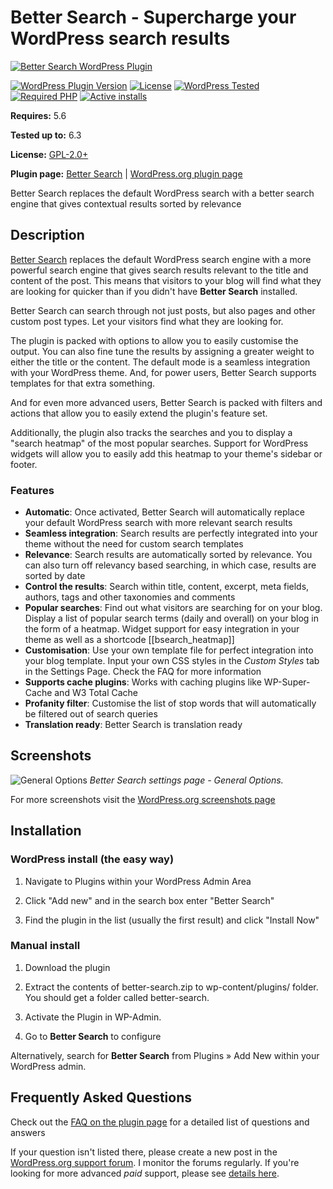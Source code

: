 # Better Search - Supercharge your WordPress search results

[![Better Search WordPress Plugin](https://raw.github.com/ajaydsouza/better-search/master/wporg-assets/banner-1544x500.png)](https://webberzone.com/plugins/better-search/)

[![WordPress Plugin Version](https://img.shields.io/wordpress/plugin/v/better-search.svg?style=flat-square)](https://wordpress.org/plugins/better-search/)
[![License](https://img.shields.io/badge/license-GPL_v2%2B-orange.svg?style=flat-square)](https://opensource.org/licenses/GPL-2.0)
[![WordPress Tested](https://img.shields.io/wordpress/v/better-search.svg?style=flat-square)](https://wordpress.org/plugins/better-search/)
[![Required PHP](https://img.shields.io/wordpress/plugin/required-php/better-search?style=flat-square)](https://wordpress.org/plugins/better-search/)
[![Active installs](https://img.shields.io/wordpress/plugin/installs/better-search?style=flat-square)](https://wordpress.org/plugins/better-search/)

__Requires:__ 5.6

__Tested up to:__ 6.3

__License:__ [GPL-2.0+](https://www.gnu.org/licenses/gpl-2.0.html)

__Plugin page:__ [Better Search](https://webberzone.com/plugins/better-search/) | [WordPress.org plugin page](https://wordpress.org/plugins/better-search/)

Better Search replaces the default WordPress search with a better search engine that gives contextual results sorted by relevance

## Description

[Better Search](https://webberzone.com/plugins/better-search/) replaces the default WordPress search engine with a more powerful search engine that gives search results relevant to the title and content of the post. This means that visitors to your blog will find what they are looking for quicker than if you didn't have __Better Search__ installed.

Better Search can search through not just posts, but also pages and other custom post types. Let your visitors find what they are looking for.

The plugin is packed with options to allow you to easily customise the output. You can also fine tune the results by assigning a greater weight to either the title or the content. The default mode is a seamless integration with your WordPress theme. And, for power users, Better Search supports templates for that extra something.

And for even more advanced users, Better Search is packed with filters and actions that allow you to easily extend the plugin's feature set.

Additionally, the plugin also tracks the searches and you to display a "search heatmap" of the most popular searches. Support for WordPress widgets will allow you to easily add this heatmap to your theme's sidebar or footer.

### Features

* __Automatic__: Once activated, Better Search will automatically replace your default WordPress search with more relevant search results
* __Seamless integration__: Search results are perfectly integrated into your theme without the need for custom search templates
* __Relevance__: Search results are automatically sorted by relevance. You can also turn off relevancy based searching, in which case, results are sorted by date
* __Control the results__: Search within title, content, excerpt, meta fields, authors, tags and other taxonomies and comments
* __Popular searches__: Find out what visitors are searching for on your blog. Display a list of popular search terms (daily and overall) on your blog in the form of a heatmap. Widget support for easy integration in your theme as well as a shortcode [[bsearch_heatmap]]
* __Customisation__: Use your own template file for perfect integration into your blog template. Input your own CSS styles in the *Custom Styles* tab in the Settings Page. Check the FAQ for more information
* __Supports cache plugins__: Works with caching plugins like WP-Super-Cache and W3 Total Cache
* __Profanity filter__: Customise the list of stop words that will automatically be filtered out of search queries
* __Translation ready__: Better Search is translation ready

## Screenshots

![General Options](https://raw.github.com/ajaydsouza/better-search/master/wporg-assets/screenshot-1.png)
*Better Search settings page - General Options.*

For more screenshots visit the [WordPress.org screenshots page](https://wordpress.org/plugins/better-search/screenshots/)

## Installation

### WordPress install (the easy way)

1. Navigate to Plugins within your WordPress Admin Area

2. Click "Add new" and in the search box enter "Better Search"

3. Find the plugin in the list (usually the first result) and click "Install Now"

### Manual install

1. Download the plugin

2. Extract the contents of better-search.zip to wp-content/plugins/ folder. You should get a folder called better-search.

3. Activate the Plugin in WP-Admin.

4. Go to __Better Search__ to configure

Alternatively, search for __Better Search__ from Plugins &raquo; Add New within your WordPress admin.

## Frequently Asked Questions

Check out the [FAQ on the plugin page](https://wordpress.org/plugins/better-search/faq/) for a detailed list of questions and answers

If your question isn't listed there, please create a new post in the [WordPress.org support forum](https://wordpress.org/support/plugin/better-search). I monitor the forums regularly. If you're looking for more advanced *paid* support, please see [details here](https://webberzone.com/support/).
